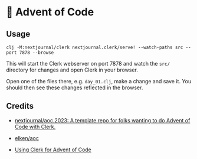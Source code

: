 # 🎄 Advent of Code

## Usage

``` shell
clj -M:nextjournal/clerk nextjournal.clerk/serve! --watch-paths src --port 7878 --browse
```

This will start the Clerk webserver on port 7878 and watch the `src/`
directory for changes and open Clerk in your browser.

Open one of the files there, e.g. `day_01.clj`, make a change and save
it. You should then see these changes reflected in the browser.

## Credits

- [nextjournal/aoc.2023: A template repo for folks wanting to do Advent of Code with Clerk.](https://github.com/nextjournal/aoc.2023)

- [elken/aoc](https://github.com/elken/aoc)

- [Using Clerk for Advent of Code](https://www.juxt.pro/blog/using-clerk-for-aoc/)

